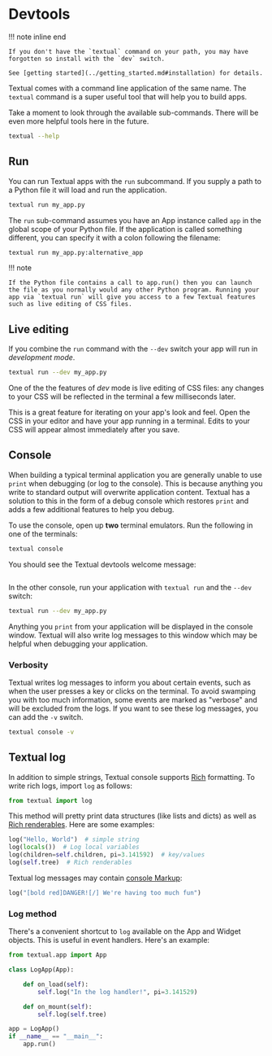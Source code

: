 # Devtools

!!! note inline end

    If you don't have the `textual` command on your path, you may have forgotten so install with the `dev` switch.
    
    See [getting started](../getting_started.md#installation) for details.



Textual comes with a command line application of the same name. The `textual` command is a super useful tool that will help you to build apps.

Take a moment to look through the available sub-commands. There will be even more helpful tools here in the future.

```bash
textual --help
```


## Run

You can run Textual apps with the `run` subcommand. If you supply a path to a Python file it will load and run the application.

```bash
textual run my_app.py
```

The `run` sub-command assumes you have an App instance called `app` in the global scope of your Python file. If the application is called something different, you can specify it with a colon following the filename:

```bash
textual run my_app.py:alternative_app
```

!!! note

    If the Python file contains a call to app.run() then you can launch the file as you normally would any other Python program. Running your app via `textual run` will give you access to a few Textual features such as live editing of CSS files.


## Live editing

If you combine the `run` command with the `--dev` switch your app will run in *development mode*.

```bash
textual run --dev my_app.py
```

One of the the features of *dev* mode is live editing of CSS files: any changes to your CSS will be reflected in the terminal a few milliseconds later.

This is a great feature for iterating on your app's look and feel. Open the CSS in your editor and have your app running in a terminal. Edits to your CSS will appear almost immediately after you save. 

## Console

When building a typical terminal application you are generally unable to use `print` when debugging (or log to the console). This is because anything you write to standard output will overwrite application content. Textual has a solution to this in the form of a debug console which restores `print` and adds a few additional features to help you debug.

To use the console, open up **two** terminal emulators. Run the following in one of the terminals:

```bash
textual console
```

You should see the Textual devtools welcome message:

```{.textual title="textual console" path="docs/examples/getting_started/console.py", press="_,_"}
```

In the other console, run your application with `textual run` and the `--dev` switch:

```bash
textual run --dev my_app.py
```

Anything you `print` from your application will be displayed in the console window. Textual will also write log messages to this window which may be helpful when debugging your application.


### Verbosity

Textual writes log messages to inform you about certain events, such as when the user presses a key or clicks on the terminal. To avoid swamping you with too much information, some events are marked as "verbose" and will be excluded from the logs. If you want to see these log messages, you can add the `-v` switch.

```bash
textual console -v
```

## Textual log

In addition to simple strings, Textual console supports [Rich](https://rich.readthedocs.io/en/latest/) formatting. To write rich logs, import `log` as follows:

```python
from textual import log
```

This method will pretty print data structures (like lists and dicts) as well as [Rich renderables](https://rich.readthedocs.io/en/stable/protocol.html). Here are some examples:

```python
log("Hello, World")  # simple string
log(locals())  # Log local variables
log(children=self.children, pi=3.141592)  # key/values
log(self.tree)  # Rich renderables
```

Textual log messages may contain [console Markup](https://rich.readthedocs.io/en/stable/markup.html):

```python
log("[bold red]DANGER![/] We're having too much fun")
```

### Log method

There's a convenient shortcut to `log` available on the App and Widget objects. This is useful in event handlers. Here's an example:

```python
from textual.app import App

class LogApp(App):

    def on_load(self):
        self.log("In the log handler!", pi=3.141529)

    def on_mount(self):
        self.log(self.tree)

app = LogApp()
if __name__ == "__main__":
    app.run()

```

